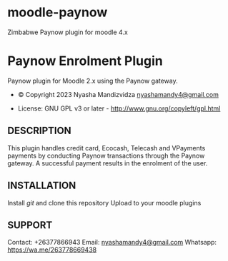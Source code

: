 # moodle-paynow
Zimbabwe Paynow plugin for moodle 4.x

Paynow Enrolment Plugin
====================

Paynow plugin for Moodle 2.x using the Paynow gateway.

- © Copyright 2023 Nyasha Mandizvidza <nyashamandy4@gmail.com>

- License: GNU GPL v3 or later - http://www.gnu.org/copyleft/gpl.html

DESCRIPTION
-----------

This plugin handles credit card, Ecocash, Telecash and VPayments payments by conducting Paynow transactions
through the Paynow gateway. A successful payment results in the
enrolment of the user.


INSTALLATION
------------
Install *git* and clone this repository
Upload to your moodle plugins

SUPPORT
-------
Contact: +26377866943
Email: nyashamandy4@gmail.com
Whatsapp: https://wa.me/263778669438
